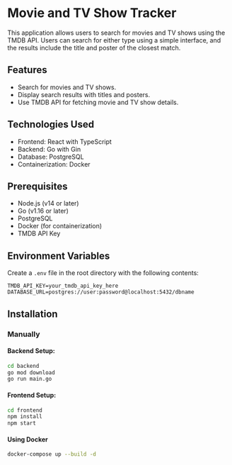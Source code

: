 # Movie and TV Show Tracker

This application allows users to search for movies and TV shows using the TMDB API. Users can search for either type using a simple interface, and the results include the title and poster of the closest match.

## Features

- Search for movies and TV shows.
- Display search results with titles and posters.
- Use TMDB API for fetching movie and TV show details.

## Technologies Used

- Frontend: React with TypeScript
- Backend: Go with Gin
- Database: PostgreSQL
- Containerization: Docker

## Prerequisites

- Node.js (v14 or later)
- Go (v1.16 or later)
- PostgreSQL
- Docker (for containerization)
- TMDB API Key

## Environment Variables

Create a `.env` file in the root directory with the following contents:

```plaintext
TMDB_API_KEY=your_tmdb_api_key_here
DATABASE_URL=postgres://user:password@localhost:5432/dbname
```

## Installation

### Manually

#### Backend Setup:

```sh
cd backend
go mod download
go run main.go
```

#### Frontend Setup:

```sh
cd frontend
npm install
npm start
```

#### Using Docker

```sh
docker-compose up --build -d
```
